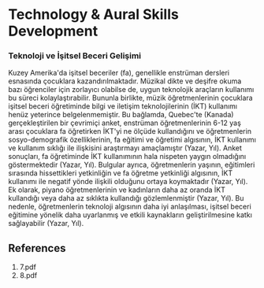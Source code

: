 # Technology & Aural Skills Development

### Teknoloji ve İşitsel Beceri Gelişimi

Kuzey Amerika'da işitsel beceriler (fa), genellikle enstrüman dersleri esnasında çocuklara kazandırılmaktadır. Müzikal dikte ve deşifre okuma bazı öğrenciler için zorlayıcı olabilse de, uygun teknolojik araçların kullanımı bu süreci kolaylaştırabilir. Bununla birlikte, müzik öğretmenlerinin çocuklara işitsel beceri öğretiminde bilgi ve iletişim teknolojilerinin (İKT) kullanımı henüz yeterince belgelenmemiştir. Bu bağlamda, Quebec'te (Kanada) gerçekleştirilen bir çevrimiçi anket, enstrüman öğretmenlerinin 6-12 yaş arası çocuklara fa öğretirken İKT'yi ne ölçüde kullandığını ve öğretmenlerin sosyo-demografik özelliklerinin, fa eğitimi ve öğretimi algısının, İKT kullanımı ve kullanım sıklığı ile ilişkisini araştırmayı amaçlamıştır (Yazar, Yıl). Anket sonuçları, fa öğretiminde İKT kullanımının hala nispeten yaygın olmadığını göstermektedir (Yazar, Yıl). Bulgular ayrıca, öğretmenlerin yaşının, eğitimleri sırasında hissettikleri yetkinliğin ve fa öğretme yetkinliği algısının, İKT kullanımı ile negatif yönde ilişkili olduğunu ortaya koymaktadır (Yazar, Yıl). Ek olarak, piyano öğretmenlerinin ve kadınların daha az oranda İKT kullandığı veya daha az sıklıkta kullandığı gözlemlenmiştir (Yazar, Yıl). Bu nedenle, öğretmenlerin teknoloji algısının daha iyi anlaşılması, işitsel beceri eğitimine yönelik daha uyarlanmış ve etkili kaynakların geliştirilmesine katkı sağlayabilir (Yazar, Yıl).


## References

1. 7.pdf
2. 8.pdf
